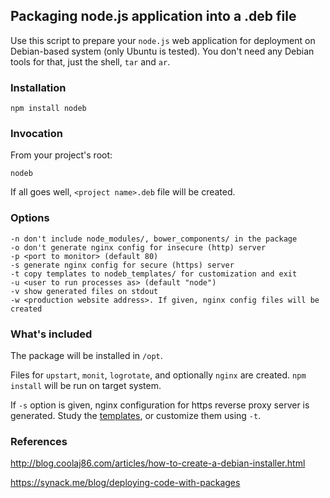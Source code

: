 ## Packaging node.js application into a .deb file

Use this script to prepare your `node.js` web application for deployment on Debian-based system (only Ubuntu is tested).
You don't need any Debian tools for that, just the shell, `tar` and `ar`.

### Installation

    npm install nodeb

### Invocation

From your project's root:

    nodeb

If all goes well, `<project name>.deb` file will be created.

### Options

    -n don't include node_modules/, bower_components/ in the package
    -o don't generate nginx config for insecure (http) server
    -p <port to monitor> (default 80) 
    -s generate nginx config for secure (https) server
    -t copy templates to nodeb_templates/ for customization and exit
    -u <user to run processes as> (default "node")
    -v show generated files on stdout
    -w <production website address>. If given, nginx config files will be created


### What's included

The package will be installed in `/opt`.

Files for `upstart`, `monit`, `logrotate`, and optionally `nginx` are created.  `npm install`
will be run on target system.

If `-s` option is given, nginx configuration for https reverse proxy server is generated.  Study the
[templates](https://github.com/punund/nodeb/tree/master/templates), or customize them using `-t`.

### References

http://blog.coolaj86.com/articles/how-to-create-a-debian-installer.html

https://synack.me/blog/deploying-code-with-packages


